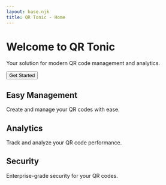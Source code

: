 ```yaml
---
layout: base.njk
title: QR Tonic - Home
---
```


<div class="hero min-h-[60vh] bg-base-200 rounded-box">
  <div class="hero-content text-center">
    <div class="max-w-md">
      <h1 class="text-5xl font-bold">Welcome to QR Tonic</h1>
      <p class="py-6">Your solution for modern QR code management and analytics.</p>
      <button class="btn btn-primary">Get Started</button>
    </div>
  </div>
</div>

<div class="grid grid-cols-1 md:grid-cols-3 gap-6 mt-12">
  <div class="card bg-base-100 shadow-xl">
    <div class="card-body">
      <h2 class="card-title">Easy Management</h2>
      <p>Create and manage your QR codes with ease.</p>
    </div>
  </div>
  <div class="card bg-base-100 shadow-xl">
    <div class="card-body">
      <h2 class="card-title">Analytics</h2>
      <p>Track and analyze your QR code performance.</p>
    </div>
  </div>
  <div class="card bg-base-100 shadow-xl">
    <div class="card-body">
      <h2 class="card-title">Security</h2>
      <p>Enterprise-grade security for your QR codes.</p>
    </div>
  </div>
</div> 